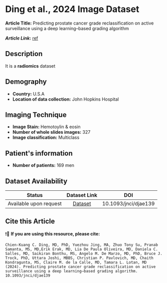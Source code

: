 # **Ding et al., 2024 Image Dataset**
**Article Title:** Predicting prostate cancer grade reclassification on active surveillance using a deep learning–based grading algorithm

**_Article Link_:** [ref](https://academic.oup.com/jnci/article/116/10/1683/7695879)

## **Description**
It is a **radiomics** dataset

## **Demography**
+ **Country:** U.S.A
+ **Location of data collection:** John Hopkins Hospital

## **Imaging Technique**
+ **Image Stain:** Hemotoylin & eosin
+ **Number of whole slides images:** 327
+ **Image classification:** Multiclass
  
## **Patient's information**
+ **Number of patients:** 169 men


## **Dataset Availability**
|**Status**|**Dataset Link**|**DOI**|
|:---:|:---:|:---:|
|Available upon request| [Dataset](https://academic.oup.com/jnci/article/116/10/1683/7695879)| 10.1093/jnci/djae139

  
## **Cite this Article**

❗🛑 **If you are using this resource, please cite:**

```
Chien-Kuang C. Ding, MD, PhD, Yuezhou Jing, MA, Zhuo Tony Su, Pranab Samanta, MS, MD,Erik Erak, MD, Lia De Paula Oliveira, MD, Daniela C. Salles, MD, Saikiran Bonthu, MS, Angelo M. De Marzo, MD, PhD, Bruce J. Trock, PhD, Uttara Joshi, MBBS, Christian P. Pavlovich, MD, Chaith Kondragunta, MS, Claire M. de la Calle, MD, Tamara L. Lotan, MD (2024). Predicting prostate cancer grade reclassification on active surveillance using a deep learning–based grading algorithm. 10.1093/jnci/djae139
```
